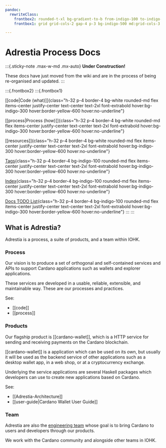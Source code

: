 ```yaml
---
pandoc:
  rewriteClass:
    frontbox2: rounded-t-xl bg-gradient-to-b from-indigo-100 to-indigo-400 bg-white p-8 mb-4
    frontbox1: grid grid-cols-2 gap-4 p-3 bg-indigo-500 md:grid-cols-3

---
```


# Adrestia Process Docs

:::{.sticky-note .max-w-md .mx-auto}
**Under Construction!**

These docs have just moved from the wiki and are in the process of
being re-organised and updated.
:::

:::{.frontbox2}
:::{.frontbox1}

[[code|Code (what)]]{class="h-32 p-4 border-4 bg-white rounded-md flex items-center justify-center text-center text-2xl font-extrabold hover:bg-indigo-300 hover:border-yellow-600 hover:no-underline"}

[[process|Process (how)]]{class="h-32 p-4 border-4 bg-white rounded-md flex items-center justify-center text-center text-2xl font-extrabold hover:bg-indigo-300 hover:border-yellow-600 hover:no-underline"}

[[resources]]{class="h-32 p-4 border-4 bg-white rounded-md flex items-center justify-center text-center text-2xl font-extrabold hover:bg-indigo-300 hover:border-yellow-600 hover:no-underline"}

[Tags](-/tags){class="h-32 p-4 border-4 bg-indigo-100 rounded-md flex items-center justify-center text-center text-2xl font-extrabold hover:bg-indigo-300 hover:border-yellow-600 hover:no-underline"}

[Index](-/all){class="h-32 p-4 border-4 bg-indigo-100 rounded-md flex items-center justify-center text-center text-2xl font-extrabold hover:bg-indigo-300 hover:border-yellow-600 hover:no-underline"}

[Docs TODO List](-/tasks){class="h-32 p-4 border-4 bg-indigo-100 rounded-md flex items-center justify-center text-center text-2xl font-extrabold hover:bg-indigo-300 hover:border-yellow-600 hover:no-underline"}
:::
:::


## What is Adrestia?

Adrestia is a process, a suite of products, and a team within IOHK.

### Process

Our vision is to produce a set of orthogonal and self-contained services and
APIs to support Cardano applications such as wallets and explorer applications.

These services are developed in a usable, reliable, extensible, and maintainable
way. These are our processes and practices.

See:
- [[code]]
- [[process]]

### Products

Our flagship product is [[cardano-wallet]], which is a HTTP
service for sending and receiving payments on the Cardano blockchain.

[[cardano-wallet]] is a application which can be used on its own,
but usually it will be used as the backend service of other applications such as
a desktop wallet app, in a web shop, or at a cryptocurrency exchange.

Underlying the service applications are several Haskell packages which
developers can use to create new applications based on Cardano.

See:
- [[Adrestia-Architecture]]
- [[user-guide|Cardano Wallet User Guide]]

### Team

Adrestia are also the [engineering team][github-team] whose goal
is to bring Cardano to users and developers through our products.

We work with the Cardano community and alongside other teams in IOHK.

[github-team]: https://github.com/orgs/input-output-hk/teams/adrestia/members
